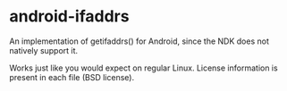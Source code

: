 android-ifaddrs
===============

An implementation of getifaddrs() for Android, since the NDK does not natively support it.

Works just like you would expect on regular Linux. License information is present in each file (BSD license).
